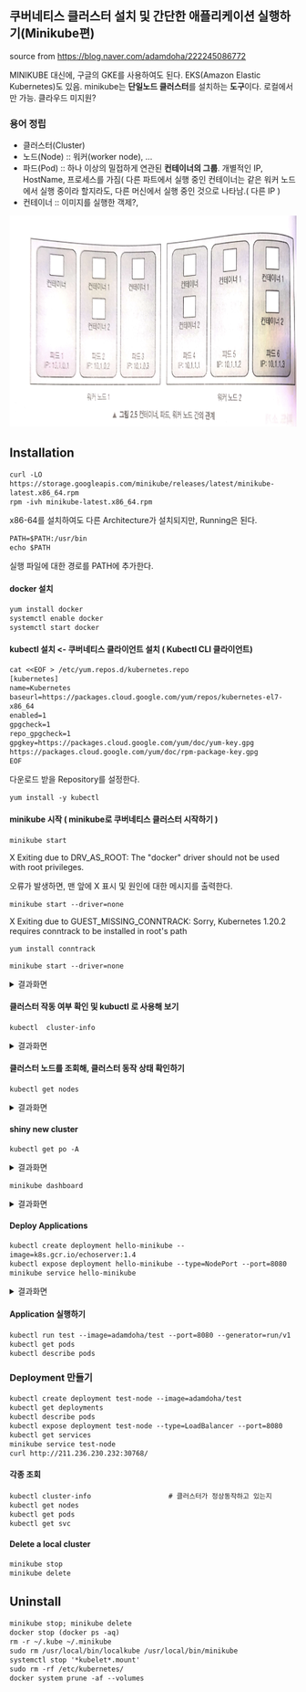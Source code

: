 
## 쿠버네티스 클러스터 설치 및 간단한 애플리케이션 실행하기(Minikube편)
source from  https://blog.naver.com/adamdoha/222245086772

MINIKUBE 대신에,  구글의 GKE를 사용하여도 된다.   EKS(Amazon Elastic Kubernetes)도 있음.
minikube는 **단일노드 클러스터**를 설치하는 **도구**이다. 로컬에서만 가능. 클라우드 미지원?

### 용어 정립
* 클러스터(Cluster)
* 노드(Node) :: 워커(worker node), ...
* 파드(Pod) :: 하나 이상의 밀접하게 연관된 **컨테이너의 그룹**.  개별적인 IP, HostName, 프로세스를 가짐( 다른 파트에서 실행 중인 컨테이너는 같은 워커 노드에서 실행 중이라 할지라도, 다른 머신에서 실행 중인 것으로 나타남.( 다른 IP )
* 컨테이너 :: 이미지를 실행한 객제?,  

<img src="KubernetesInAction.png" width="700" height="370">


## Installation
```
curl -LO https://storage.googleapis.com/minikube/releases/latest/minikube-latest.x86_64.rpm
rpm -ivh minikube-latest.x86_64.rpm
```
x86-64를 설치하여도 다른 Architecture가 설치되지만, Running은 된다.

```
PATH=$PATH:/usr/bin
echo $PATH
```
실행 파일에 대한 경로를 PATH에 추가한다. 

#### docker 설치
```
yum install docker
systemctl enable docker
systemctl start docker
```

#### kubectl 설치 <- 쿠버네티스 클라이언트 설치 ( Kubectl CLI 클라이언트)
```
cat <<EOF > /etc/yum.repos.d/kubernetes.repo
[kubernetes]
name=Kubernetes
baseurl=https://packages.cloud.google.com/yum/repos/kubernetes-el7-x86_64
enabled=1
gpgcheck=1
repo_gpgcheck=1
gpgkey=https://packages.cloud.google.com/yum/doc/yum-key.gpg https://packages.cloud.google.com/yum/doc/rpm-package-key.gpg
EOF
```
다운로드 받을 Repository를 설정한다.

```
yum install -y kubectl
```

#### minikube 시작 ( minikube로 쿠버네티스 클러스터 시작하기 )
```
minikube start
```
X Exiting due to DRV_AS_ROOT: The "docker" driver should not be used with root privileges.

오류가 발생하면, 맨 앞에 X 표시 및 원인에 대한 메시지를 출력한다.


```
minikube start --driver=none
```
X Exiting due to GUEST_MISSING_CONNTRACK: Sorry, Kubernetes 1.20.2 requires conntrack to be installed in root's path

```
yum install conntrack
```

```
minikube start --driver=none
```
<details><summary>결과화면</summary>
* minikube v1.18.1 on Centos 7.3.1611 (kvm/amd64)  <br>
* Using the none driver based on user configuration  <br>
* Starting control plane node minikube in cluster minikube  <br>
* Running on localhost (CPUs=4, Memory=3790MB, Disk=102388MB) ...  <br>
* OS release is CentOS Linux 7 (Core)  <br>
    > kubelet: 108.73 MiB / 108.73 MiB [-------------] 100.00% 7.17 MiB p/s 16s  <br>
  - Generating certificates and keys ...  <br>
  - Booting up control plane ...  <br>
  - Configuring RBAC rules ...  <br>
* Configuring local host environment ...  <br>
*  <br>
! The 'none' driver is designed for experts who need to integrate with an existing VM  <br>
* Most users should use the newer 'docker' driver instead, which does not require root!  <br>
* For more information, see: https://minikube.sigs.k8s.io/docs/reference/drivers/none/  <br>
*  <br>
! kubectl and minikube configuration will be stored in /root  <br>
! To use kubectl or minikube commands as your own user, you may need to relocate them. For example, to overwrite your own settings, run:  <br>
*  <br>
  - sudo mv /root/.kube /root/.minikube $HOME  <br>
  - sudo chown -R $USER $HOME/.kube $HOME/.minikube  <br>  
*  <br>
* This can also be done automatically by setting the env var CHANGE_MINIKUBE_NONE_USER=true  <br>
* Verifying Kubernetes components...  <br>
  - Using image gcr.io/k8s-minikube/storage-provisioner:v4  <br>
* Enabled addons: default-storageclass, storage-provisioner  <br>
* Done! kubectl is now configured to use "minikube" cluster and "default" namespace by default  <br>
</details>

#### 클러스터 작동 여부 확인 및 kubuctl 로 사용해 보기
```
kubectl  cluster-info
```
<details><summary> 결과화면 </summary>
Kubernetes control plane is running at https://10.0.0.2:8443
KubeDNS is running at https://10.0.0.2:8443/api/v1/namespaces/kube-system/services/kube-dns:dns/proxy
</details>

#### 클러스터 노드를 조회해, 클러스터 동작 상태 확인하기
```
kubectl get nodes
```
<details><summary> 결과화면 </summary>
NAME        STATUS   ROLES                  AGE   VERSION
localhost   Ready    control-plane,master   13h   v1.20.2
</details>





#### shiny new cluster
```
kubectl get po -A
```
<details><summary> 결과화면 </summary>
NAMESPACE     NAME                                READY   STATUS    RESTARTS   AGE             <br>
kube-system   coredns-74ff55c5b-xst4m             1/1     Running   0          8m20s           <br>  
kube-system   etcd-localhost                      1/1     Running   0          8m30s           <br>
kube-system   kube-apiserver-localhost            1/1     Running   0          8m30s           <br>
kube-system   kube-controller-manager-localhost   1/1     Running   0          8m30s           <br>
kube-system   kube-proxy-fwmtn                    1/1     Running   0          8m20s           <br>
kube-system   kube-scheduler-localhost            1/1     Running   0          8m30s           <br>
kube-system   storage-provisioner                 1/1     Running   0          8m36s           <br>
</details>



```
minikube dashboard
```
<details><summary> 결과화면 </summary>
http://211.236.230.232:38012/api/v1/namespaces/kubernetes-dashboard/services/http:kubernetes-dashboard:/proxy/#1/pod?namespace=kube-system    
</details>

#### Deploy Applications
```
kubectl create deployment hello-minikube --image=k8s.gcr.io/echoserver:1.4
kubectl expose deployment hello-minikube --type=NodePort --port=8080
minikube service hello-minikube
```
<details><summary> 결과화면 </summary>
|-----------|----------------|-------------|-----------------------|  <br>
| NAMESPACE |      NAME      | TARGET PORT |          URL          |  <br>
|-----------|----------------|-------------|-----------------------|  <br>
| default   | hello-minikube |        8080 | http://10.0.0.2:30768 |  <br>
|-----------|----------------|-------------|-----------------------|  <br>
* Opening service default/hello-minikube in default browser...        <br>
  - http://10.0.0.2:30768                                             <br>
 ==> CloudIT에서는  외부 IP 즉 http://211.236.230.232:30768            <br>
</details>

#### Application 실행하기
```
kubectl run test --image=adamdoha/test --port=8080 --generator=run/v1
kubectl get pods
kubectl describe pods
```

### Deployment 만들기
```
kubectl create deployment test-node --image=adamdoha/test
kubectl get deployments
kubectl describe pods
kubectl expose deployment test-node --type=LoadBalancer --port=8080
kubectl get services
minikube service test-node
curl http://211.236.230.232:30768/
```

#### 각종 조회
```
kubectl cluster-info                   # 클러스터가 정상동작하고 있는지
kubectl get nodes
kubectl get pods
kubectl get svc
```

#### Delete a local cluster
```
minikube stop
minikube delete
```


## Uninstall
```
minikube stop; minikube delete
docker stop (docker ps -aq)
rm -r ~/.kube ~/.minikube
sudo rm /usr/local/bin/localkube /usr/local/bin/minikube
systemctl stop '*kubelet*.mount'
sudo rm -rf /etc/kubernetes/
docker system prune -af --volumes
```

